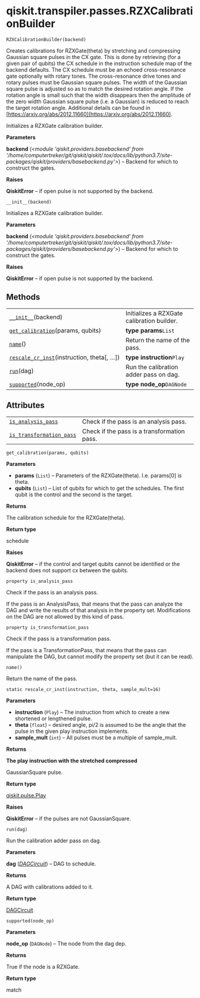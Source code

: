 # qiskit.transpiler.passes.RZXCalibrationBuilder

<span id="undefined" />

`RZXCalibrationBuilder(backend)`

Creates calibrations for RZXGate(theta) by stretching and compressing Gaussian square pulses in the CX gate. This is done by retrieving (for a given pair of qubits) the CX schedule in the instruction schedule map of the backend defaults. The CX schedule must be an echoed cross-resonance gate optionally with rotary tones. The cross-resonance drive tones and rotary pulses must be Gaussian square pulses. The width of the Gaussian square pulse is adjusted so as to match the desired rotation angle. If the rotation angle is small such that the width disappears then the amplitude of the zero width Gaussian square pulse (i.e. a Gaussian) is reduced to reach the target rotation angle. Additional details can be found in [https://arxiv.org/abs/2012.11660](https://arxiv.org/abs/2012.11660).

Initializes a RZXGate calibration builder.

**Parameters**

**backend** (*\<module 'qiskit.providers.basebackend' from '/home/computertreker/git/qiskit/qiskit/.tox/docs/lib/python3.7/site-packages/qiskit/providers/basebackend.py'>*) – Backend for which to construct the gates.

**Raises**

**QiskitError** – if open pulse is not supported by the backend.

<span id="undefined" />

`__init__(backend)`

Initializes a RZXGate calibration builder.

**Parameters**

**backend** (*\<module 'qiskit.providers.basebackend' from '/home/computertreker/git/qiskit/qiskit/.tox/docs/lib/python3.7/site-packages/qiskit/providers/basebackend.py'>*) – Backend for which to construct the gates.

**Raises**

**QiskitError** – if open pulse is not supported by the backend.

## Methods

|                                                                                                                                                                                 |                                            |
| ------------------------------------------------------------------------------------------------------------------------------------------------------------------------------- | ------------------------------------------ |
| [`__init__`](#qiskit.transpiler.passes.RZXCalibrationBuilder.__init__ "qiskit.transpiler.passes.RZXCalibrationBuilder.__init__")(backend)                                       | Initializes a RZXGate calibration builder. |
| [`get_calibration`](#qiskit.transpiler.passes.RZXCalibrationBuilder.get_calibration "qiskit.transpiler.passes.RZXCalibrationBuilder.get_calibration")(params, qubits)           | **type params**`List`                      |
| [`name`](#qiskit.transpiler.passes.RZXCalibrationBuilder.name "qiskit.transpiler.passes.RZXCalibrationBuilder.name")()                                                          | Return the name of the pass.               |
| [`rescale_cr_inst`](#qiskit.transpiler.passes.RZXCalibrationBuilder.rescale_cr_inst "qiskit.transpiler.passes.RZXCalibrationBuilder.rescale_cr_inst")(instruction, theta\[, …]) | **type instruction**`Play`                 |
| [`run`](#qiskit.transpiler.passes.RZXCalibrationBuilder.run "qiskit.transpiler.passes.RZXCalibrationBuilder.run")(dag)                                                          | Run the calibration adder pass on dag.     |
| [`supported`](#qiskit.transpiler.passes.RZXCalibrationBuilder.supported "qiskit.transpiler.passes.RZXCalibrationBuilder.supported")(node\_op)                                   | **type node\_op**`DAGNode`                 |

## Attributes

|                                                                                                                                                                            |                                             |
| -------------------------------------------------------------------------------------------------------------------------------------------------------------------------- | ------------------------------------------- |
| [`is_analysis_pass`](#qiskit.transpiler.passes.RZXCalibrationBuilder.is_analysis_pass "qiskit.transpiler.passes.RZXCalibrationBuilder.is_analysis_pass")                   | Check if the pass is an analysis pass.      |
| [`is_transformation_pass`](#qiskit.transpiler.passes.RZXCalibrationBuilder.is_transformation_pass "qiskit.transpiler.passes.RZXCalibrationBuilder.is_transformation_pass") | Check if the pass is a transformation pass. |

<span id="undefined" />

`get_calibration(params, qubits)`

**Parameters**

*   **params** (`List`) – Parameters of the RZXGate(theta). I.e. params\[0] is theta.
*   **qubits** (`List`) – List of qubits for which to get the schedules. The first qubit is the control and the second is the target.

**Returns**

The calibration schedule for the RZXGate(theta).

**Return type**

schedule

**Raises**

**QiskitError** – if the control and target qubits cannot be identified or the backend does not support cx between the qubits.

<span id="undefined" />

`property is_analysis_pass`

Check if the pass is an analysis pass.

If the pass is an AnalysisPass, that means that the pass can analyze the DAG and write the results of that analysis in the property set. Modifications on the DAG are not allowed by this kind of pass.

<span id="undefined" />

`property is_transformation_pass`

Check if the pass is a transformation pass.

If the pass is a TransformationPass, that means that the pass can manipulate the DAG, but cannot modify the property set (but it can be read).

<span id="undefined" />

`name()`

Return the name of the pass.

<span id="undefined" />

`static rescale_cr_inst(instruction, theta, sample_mult=16)`

**Parameters**

*   **instruction** (`Play`) – The instruction from which to create a new shortened or lengthened pulse.
*   **theta** (`float`) – desired angle, pi/2 is assumed to be the angle that the pulse in the given play instruction implements.
*   **sample\_mult** (`int`) – All pulses must be a multiple of sample\_mult.

**Returns**

**The play instruction with the stretched compressed**

GaussianSquare pulse.

**Return type**

[qiskit.pulse.Play](qiskit.pulse.Play#qiskit.pulse.Play "qiskit.pulse.Play")

**Raises**

**QiskitError** – if the pulses are not GaussianSquare.

<span id="undefined" />

`run(dag)`

Run the calibration adder pass on dag.

**Parameters**

**dag** ([*DAGCircuit*](qiskit.dagcircuit.DAGCircuit#qiskit.dagcircuit.DAGCircuit "qiskit.dagcircuit.DAGCircuit")) – DAG to schedule.

**Returns**

A DAG with calibrations added to it.

**Return type**

[DAGCircuit](qiskit.dagcircuit.DAGCircuit#qiskit.dagcircuit.DAGCircuit "qiskit.dagcircuit.DAGCircuit")

<span id="undefined" />

`supported(node_op)`

**Parameters**

**node\_op** (`DAGNode`) – The node from the dag dep.

**Returns**

True if the node is a RZXGate.

**Return type**

match
